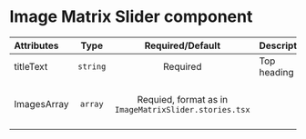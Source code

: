 # Image Matrix Slider component

<table>
    <thead>
        <tr>
            <th style="text-align:left;">Attributes</th>
            <th style="text-align:center;">Type</th>
            <th style="text-align:center;">Required/Default</th>
            <th style="text-align:left;">Description</th>
        </tr>
    </thead>
    <tbody>
        <tr>
            <td style="text-align:left;">titleText</td>
            <td style="text-align:center;"><code>string</code></td>
            <td style="text-align:center;">Required</td>
            <td style="text-align:left;">Top heading</td>
        </tr>
        <tr>
            <td style="text-align:left;">ImagesArray</td>
            <td style="text-align:center;"><code>array</code></td>
            <td style="text-align:center;">Requied, format as in <code>ImageMatrixSlider.stories.tsx</code><td>
            <td style="text-align:left;">Array of image objects</td>
        </tr>
    </tbody>
</table>
